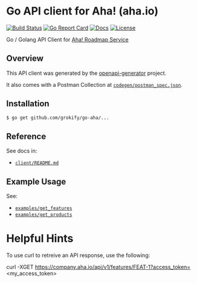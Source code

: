 # Go API client for Aha! (aha.io)

[![Build Status][build-status-svg]][build-status-link]
[![Go Report Card][goreport-svg]][goreport-link]
[![Docs][docs-godoc-svg]][docs-godoc-link]
[![License][license-svg]][license-link]

 [build-status-svg]: https://github.com/grokify/go-aha/workflows/test/badge.svg
 [build-status-link]: https://github.com/grokify/go-aha/actions
 [build-status-svg]: https://api.travis-ci.org/grokify/go-aha.svg?branch=master
 [build-status-link]: https://travis-ci.org/grokify/go-aha
 [goreport-svg]: https://goreportcard.com/badge/github.com/grokify/go-aha
 [goreport-link]: https://goreportcard.com/report/github.com/grokify/go-aha
 [docs-godoc-svg]: https://pkg.go.dev/badge/github.com/grokify/go-aha
 [docs-godoc-link]: https://pkg.go.dev/github.com/grokify/go-aha/v2
 [license-svg]: https://img.shields.io/badge/license-MIT-blue.svg
 [license-link]: https://github.com/grokify/go-aha/blob/master/LICENSE

Go / Golang API Client for [Aha! Roadmap Service](https://www.aha.io/)

## Overview

This API client was generated by the [openapi-generator](https://github.com/OpenAPITools/openapi-generator) project.

It also comes with a Postman Collection at [`codegen/postman_spec.json`](codegen/postman_spec.json).

## Installation

```bash
$ go get github.com/grokify/go-aha/...
```

## Reference

See docs in:

* [`client/README.md`](client/README.md)

## Example Usage

See:

* [`examples/get_features`](examples/get_features)
* [`examples/get_products`](examples/get_products)

# Helpful Hints

To use curl to retreive an API response, use the following:

curl -XGET https://company.aha.io/api/v1/features/FEAT-1?access_token=<my_access_token>
